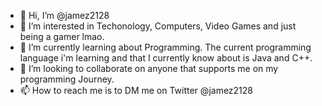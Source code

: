 - 👋 Hi, I’m @jamez2128
- 👀 I’m interested in Techonology, Computers, Video Games and just being a gamer lmao.
- 🌱 I’m currently learning about Programming. The current programming language i'm learning and that I currently know about is Java and C++.
- 💞️ I’m looking to collaborate on anyone that supports me on my programming Journey.
- 📫 How to reach me is to DM me on Twitter @jamez2128

<!---
jamez2128/jamez2128 is a ✨ special ✨ repository because its `README.md` (this file) appears on your GitHub profile.
You can click the Preview link to take a look at your changes.
--->
